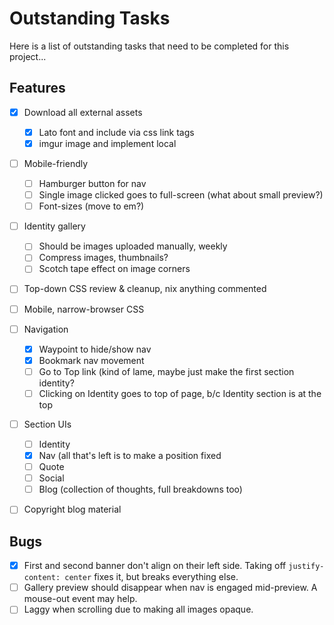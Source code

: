 # Outstanding Tasks

Here is a list of outstanding tasks that need to be completed for this project...

## Features
* [x] Download all external assets
  * [x] Lato font and include via css link tags
  * [x] imgur image and implement local

* [ ] Mobile-friendly
  * [ ] Hamburger button for nav
  * [ ] Single image clicked goes to full-screen (what about small preview?)
  * [ ] Font-sizes (move to em?)

* [ ] Identity gallery
	* [ ] Should be images uploaded manually, weekly
  * [ ] Compress images, thumbnails?
  * [ ] Scotch tape effect on image corners

* [ ] Top-down CSS review & cleanup, nix anything commented

* [ ] Mobile, narrow-browser CSS

* [ ] Navigation
  * [x] Waypoint to hide/show nav
  * [x] Bookmark nav movement
  * [ ] Go to Top link (kind of lame, maybe just make the first section identity?
  * [ ] Clicking on Identity goes to top of page, b/c Identity section is at the top

* [ ] Section UIs
  * [ ] Identity
  * [x] Nav (all that's left is to make a position fixed
  * [ ] Quote
  * [ ] Social
  * [ ] Blog (collection of thoughts, full breakdowns too)

* [ ] Copyright blog material

## Bugs
* [x] First and second banner don't align on their left side. Taking off `justify-content: center` fixes it,
        but breaks everything else.
* [ ] Gallery preview should disappear when nav is engaged mid-preview. A mouse-out event may help.
* [ ] Laggy when scrolling due to making all images opaque.
